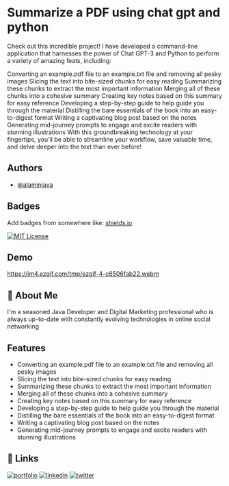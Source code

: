 
# Summarize a PDF using chat gpt and python

Check out this incredible project! I have developed a command-line application that harnesses the power of Chat GPT-3 and Python to perform a variety of amazing feats, including:

Converting an example.pdf file to an example.txt file and removing all pesky images
Slicing the text into bite-sized chunks for easy reading
Summarizing these chunks to extract the most important information
Merging all of these chunks into a cohesive summary
Creating key notes based on this summary for easy reference
Developing a step-by-step guide to help guide you through the material
Distilling the bare essentials of the book into an easy-to-digest format
Writing a captivating blog post based on the notes
Generating mid-journey prompts to engage and excite readers with stunning illustrations
With this groundbreaking technology at your fingertips, you'll be able to streamline your workflow, save valuable time, and delve deeper into the text than ever before!




## Authors

- [@alaminjava](https://github.com/alaminjava)


## Badges

Add badges from somewhere like: [shields.io](https://shields.io/)

[![MIT License](https://img.shields.io/badge/License-MIT-green.svg)](https://choosealicense.com/licenses/mit/)


## Demo

https://im4.ezgif.com/tmp/ezgif-4-c6506fab22.webm
## 🚀 About Me
I'm a seasoned Java Developer and Digital Marketing professional who is always up-to-date with constantly evolving technologies in online social networking


## Features

- Converting an example.pdf file to an example.txt file and removing all pesky images
- Slicing the text into bite-sized chunks for easy reading
- Summarizing these chunks to extract the most important information
- Merging all of these chunks into a cohesive summary
- Creating key notes based on this summary for easy reference
- Developing a step-by-step guide to help guide you through the material
- Distilling the bare essentials of the book into an easy-to-digest format
- Writing a captivating blog post based on the notes
- Generating mid-journey prompts to engage and excite readers with stunning illustrations



## 🔗 Links
[![portfolio](https://img.shields.io/badge/my_portfolio-000?style=for-the-badge&logo=ko-fi&logoColor=white)](https://www.upwork.com/freelancers/~01dce9578dac52e244/)
[![linkedin](https://img.shields.io/badge/linkedin-0A66C2?style=for-the-badge&logo=linkedin&logoColor=white)](https://www.linkedin.com/in/marketeralamin)
[![twitter](https://img.shields.io/badge/twitter-1DA1F2?style=for-the-badge&logo=twitter&logoColor=white)](https://twitter.com/marketeralamin_)

